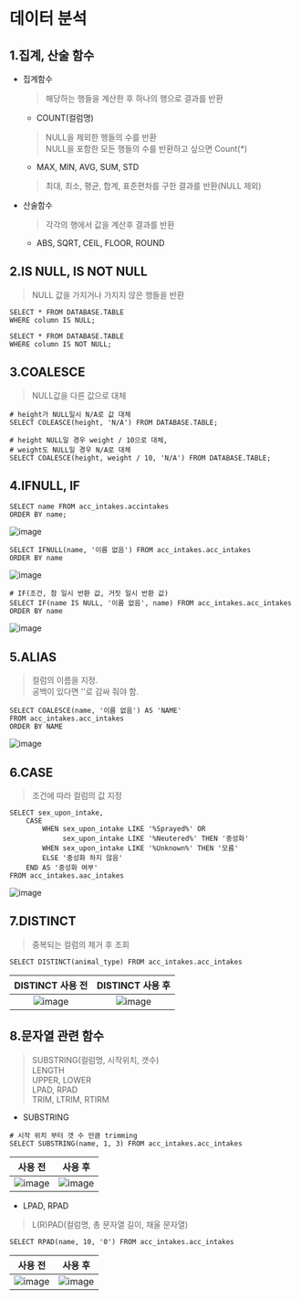# 데이터 분석

1.집계, 산술 함수
---
* 집계함수
    > 해당하는 행들을 계산한 후 하나의 행으로 결과를 반환
    * COUNT(컬럼명)
    > NULL을 제외한 행들의 수를 반환<br/>
      NULL을 포함한 모든 행들의 수를 반환하고 싶으면 Count(*)
    * MAX, MIN, AVG, SUM, STD
    > 최대, 최소, 평균, 합계, 표준편차를 구한 결과를 반환(NULL 제외)

* 산술함수
    > 각각의 행에서 값을 계산후 결과를 반환
    * ABS, SQRT, CEIL, FLOOR, ROUND
    
2.IS NULL, IS NOT NULL
---
> NULL 값을 가지거나 가지지 않은 행들을 반환
```mysql
SELECT * FROM DATABASE.TABLE
WHERE column IS NULL;
```
```mysql
SELECT * FROM DATABASE.TABLE
WHERE column IS NOT NULL;
```                        

3.COALESCE
---
> NULL값을 다른 값으로 대체
```mysql
# height가 NULL일시 N/A로 값 대체
SELECT COLEASCE(height, 'N/A') FROM DATABASE.TABLE;
``` 
```mysql
# height NULL일 경우 weight / 10으로 대체,
# weight도 NULL일 경우 N/A로 대체
SELECT COALESCE(height, weight / 10, 'N/A') FROM DATABASE.TABLE;
```              

4.IFNULL, IF
---           
```mysql
SELECT name FROM acc_intakes.accintakes
ORDER BY name;
```
![image](https://user-images.githubusercontent.com/35404137/101333206-b0b9bd80-38b9-11eb-8761-284d6622cf00.png)

```mysql
SELECT IFNULL(name, '이름 없음') FROM acc_intakes.acc_intakes
ORDER BY name
```
![image](https://user-images.githubusercontent.com/35404137/101333334-d6df5d80-38b9-11eb-95a2-3e58cf69f88e.png)

```mysql
# IF(조건, 참 일시 반환 값, 거짓 일시 반환 값)
SELECT IF(name IS NULL, '이름 없음', name) FROM acc_intakes.acc_intakes
ORDER BY name
```
![image](https://user-images.githubusercontent.com/35404137/101333334-d6df5d80-38b9-11eb-95a2-3e58cf69f88e.png)

5.ALIAS
---
>컬럼의 이름을 지정. <br/>
>공백이 있다면 ''로 감싸 줘야 함.

```mysql
SELECT COALESCE(name, '이름 없음') AS 'NAME'
FROM acc_intakes.acc_intakes
ORDER BY NAME
```
![image](https://user-images.githubusercontent.com/35404137/101335654-d5fbfb00-38bc-11eb-8d88-556b413640ed.png)

6.CASE
---
> 조건에 따라 컬럼의 값 지정

```mysql
SELECT sex_upon_intake,
    CASE
        WHEN sex_upon_intake LIKE '%Sprayed%' OR
             sex_upon_intake LIKE '%Neutered%' THEN '중성화'
        WHEN sex_upon_intake LIKE '%Unknown%' THEN '모름'
        ELSE '중성화 하지 않음'
    END AS '중성화 여부'
FROM acc_intakes.aac_intakes
```

![image](https://user-images.githubusercontent.com/35404137/101337413-f927aa00-38be-11eb-8c34-8ba57dd81e16.png)

7.DISTINCT
---
> 중복되는 컬럼의 제거 후 조회

```mysql
SELECT DISTINCT(animal_type) FROM acc_intakes.acc_intakes
```
DISTINCT 사용 전 | DISTINCT 사용 후
:-------------------------:|:-------------------------:
![image](https://user-images.githubusercontent.com/35404137/101338197-01ccb000-38c0-11eb-982c-6da7c157273c.png)  | ![image](https://user-images.githubusercontent.com/35404137/101338045-c9c56d00-38bf-11eb-86ce-c861f8801acb.png)

8.문자열 관련 함수
---
> SUBSTRING(컬럼명, 시작위치, 갯수) <br/>
> LENGTH <br/>
> UPPER, LOWER <br/>
> LPAD, RPAD <br/>
> TRIM, LTRIM, RTIRM

* SUBSTRING
```mysql
# 시작 위치 부터 갯 수 만큼 trimming
SELECT SUBSTRING(name, 1, 3) FROM acc_intakes.acc_intakes
```
사용 전 | 사용 후
:---:|:---:
![image](https://user-images.githubusercontent.com/35404137/101339201-72280100-38c1-11eb-8025-0408ced0475c.png) | ![image](https://user-images.githubusercontent.com/35404137/101339060-3b51eb00-38c1-11eb-89d4-3f39a00b1a9d.png)

* LPAD, RPAD
> L(R)PAD(컬럼명, 총 문자열 길이, 채울 문자열)
```mysql
SELECT RPAD(name, 10, '0') FROM acc_intakes.acc_intakes
```
사용 전 | 사용 후
:---:|:---:
![image](https://user-images.githubusercontent.com/35404137/101339201-72280100-38c1-11eb-8025-0408ced0475c.png) | ![image](https://user-images.githubusercontent.com/35404137/101343172-f16c0380-38c6-11eb-9202-8f4570f43110.png)
